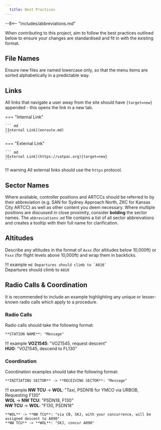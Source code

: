 ```yaml
---
  title: Best Practices
---
```


--8<-- "includes/abbreviations.md"

When contributing to this project, aim to follow the best practices outlined below to ensure your changes are standardised and fit in with the existing format.

## File Names
Ensure new files are named lowercase only, so that the menu items are sorted alphabetically in a predictable way.

## Links
All links that navigate a user away from the site should have `{target=new}` appended - this opens the link in a new tab.

=== "Internal Link"

    ``` md
    [Internal Link](enroute.md)
    ```

=== "External Link"

    ``` md
    [External Link](https://vatpac.org){target=new}
    ```

!!! warning
    All external links should use the `https` protocol.

## Sector Names
Where available, controller positions and ARTCCs should be referred to by their abbreviation (e.g. SAN for Sydney Approach North, ZKC for Kansas City ARTCC) as well as other content you deem necessary.  Where multiple positions are discussed in close proximity, consider **bolding** the sector names.  The `abbreviations.md` file contains a list of all sector abbreivations and creates a tooltip with their full name for clarification.

## Altitudes
Describe any altitudes in the format of `Axxx` (for altitudes below 10,000ft) or `Fxxx` (for flight levels above 10,000ft) and wrap them in backticks.

!!! example
    ``` md
    Departures should climb to `A010`
    ```  
    Departures should climb to `A010`

## Radio Calls & Coordination
It is recommended to include an example highlighting any unique or lesser-known radio calls which apply to a procedure.

### Radio Calls
Radio calls should take the following format:  

``` md
**STATION NAME**: "Message"
```

!!! example
    **VOZ1545**: "VOZ1545, request descent"  
    **HUO**: "VOZ1545, descend to FL130" 

### Coordination
Coordination examples should take the following format:  

``` md
**INITIATING SECTOR** -> **RECEIVING SECTOR**: "Message"
```

!!! example
    **NW TCU** -> **WOL**: "Taxi, PSDN18 for YMCO via URBOB, Requesting F130"  
    **WOL** -> **NW TCU**: "PSDN18, F130"  
    **NW TCU** -> **WOL**: "F130, PSDN18" 

    **WOL** -> **NW TCU**: "via CB, SKJ, with your concurrence, will be assigned descent to A090"  
    **NW TCU** -> **WOL**: "SKJ, concur A090" 